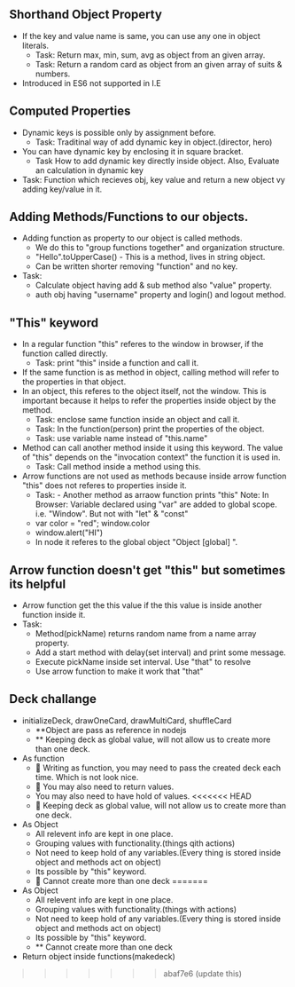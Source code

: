 ## Shorthand Object Property
- If the key and value name is same, you can use any one in object literals.
    - Task: Return max, min, sum, avg as object from an given array.
    - Task: Return a random card as object from an given array of suits & numbers.
- Introduced in ES6 not supported in I.E

## Computed Properties
- Dynamic keys is possible only by assignment before.
    - Task: Traditinal way of add dynamic key in object.(director, hero)
- You can have dynamic key by enclosing it in square bracket.
    - Task How to add dynamic key directly inside object. Also, Evaluate an calculation in dynamic key
- Task: Function which recieves obj, key value and return a new object vy adding key/value in it.

## Adding Methods/Functions to our objects.
- Adding function as property to our object is called methods.
    - We do this to "group functions together" and organization structure.
    - "Hello".toUpperCase() - This is a method, lives in string object.
    - Can be written shorter removing "function" and no key.
- Task:
    - Calculate object having add & sub method also "value" property.
    - auth obj having "username" property and login() and logout method.

## "This" keyword
- In a regular function "this" referes to the window in browser, if the function called directly.
    - Task: print "this" inside a function and call it.
- If the same function is as method in object, calling method will refer to the properties in that object.
- In an object, this referes to the object itself, not the window. This is important because it helps to refer the properties inside object by the method.
    - Task: enclose same function inside an object and call it.
    - Task: In the function(person) print the properties of the object.
    - Task: use variable name instead of "this.name"
- Method can call another method inside it using this keyword. The value of "this" depends on the "invocation context" the function it is used in.
    - Task: Call method inside a method using this.
- Arrow functions are not used as methods because inside arrow function "this" does not referes to properties inside it.
    - Task: - Another method as arraow function prints "this"
Note: In Browser: Variable declared using "var" are added to global scope. i.e. "Window". But not with "let" & "const"
    - var color = "red"; window.color
    - window.alert("HI")
    - In node it referes to the global object "Object [global] ".
## Arrow function doesn't get "this" but sometimes its helpful
- Arrow function get the this value if the this value is inside another function inside it.
- Task:
    - Method(pickName) returns random name from a name array property.
    - Add a start method with delay(set interval) and print some message.
    - Execute pickName inside set interval. Use "that" to resolve
    - Use arrow function to make it work that "that"

## Deck challange
- initializeDeck, drawOneCard, drawMultiCard, shuffleCard
    - **Object are pass as reference in nodejs
    - ** Keeping deck as global value, will not allow us to create more than one deck.
- As function 
    - 🚫 Writing as function, you may need to pass the created deck each time. Which is  not look nice.
    - 🚫 You may also need to return values.
    - You may also need to have hold of values.
<<<<<<< HEAD
    - 🚫 Keeping deck as global value, will not allow us to create more than one deck.
- As Object
    - All relevent info are kept in one place.
    - Grouping values with functionality.(things qith actions)
    - Not need to keep hold of any variables.(Every thing is stored inside object and methods act on object)
    - Its possible by "this" keyword.
    - 🚫 Cannot create more than one deck
=======
- As Object
    - All relevent info are kept in one place.
    - Grouping values with functionality.(things with actions)
    - Not need to keep hold of any variables.(Every thing is stored inside object and methods act on object)
    - Its possible by "this" keyword.
    - ** Cannot create more than one deck
- Return object inside functions(makedeck)
>>>>>>> abaf7e6 (update this)
